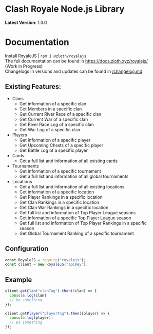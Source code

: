 # **Clash Royale Node.js Library**

**Latest Version:** 1.0.0

# **Documentation**
Install RoyaleJS | `npm i @zloth/royalejs`<br>
The full documentation can be found in https://docs.zloth.xyz/royalejs/ (Work in Progress)<br>
Changelogs in versions and updates can be found in [/changelog.md](https://github.com/gavintjhxx/RoyaleJS/blob/master/changelog.md)

## **Existing Features:**
* Clans
  * Get information of a specific clan
  * Get Members in a specific clan
  * Get Current River Race of a specific clan
  * Get Current War of a specific clan
  * Get River Race Log of a specific clan
  * Get War Log of a specific clan
* Players
  * Get information of a specific player
  * Get Upcoming Chests of a specific player
  * Get Battle Log of a specific player
* Cards
  * Get a full list and information of all existing cards
* Tournaments
  * Get information of a specific tournament
  * Get a full list and information of all global tournaments
* Locations
  * Get a full list and information of all existing locations
  * Get information of a specific location
  * Get Player Rankings in a specific location
  * Get Clan Rankings in a specific location
  * Get Clan War Rankings in a specific location
  * Get full list and information of Top Player League seasons
  * Get information of a specific Top Player League season
  * Get full list and information of Top Player Rankings in a specific season
  * Get Global Tournament Ranking of a specific tournament

## **Configuration**
```javascript
const RoyaleJS = require("royalejs");
const client = new RoyaleJS("apiKey");
```

## **Example**
```javascript
client.getClan("clanTag").then((clan) => {
  console.log(clan)
  // Do something
});

client.getPlayer("playerTag").then((player) => {
  console.log(player);
  // Do something
});
```
